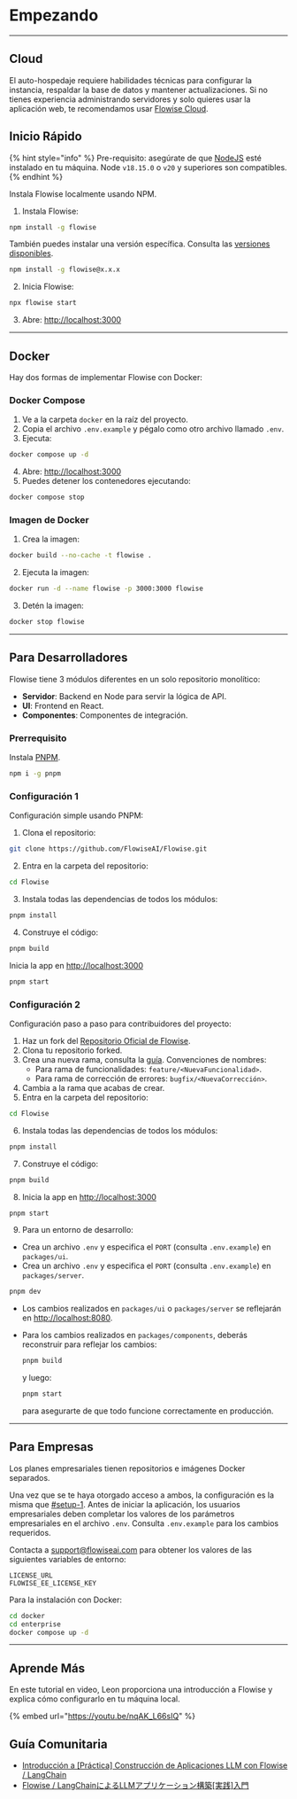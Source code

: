 # Empezando

***

## Cloud

El auto-hospedaje requiere habilidades técnicas para configurar la instancia, respaldar la base de datos y mantener actualizaciones. Si no tienes experiencia administrando servidores y solo quieres usar la aplicación web, te recomendamos usar [Flowise Cloud](https://flowiseai.com/join).

## Inicio Rápido

{% hint style="info" %}
Pre-requisito: asegúrate de que [NodeJS](https://nodejs.org/en/download) esté instalado en tu máquina. Node `v18.15.0` o `v20` y superiores son compatibles.
{% endhint %}

Instala Flowise localmente usando NPM.

1. Instala Flowise:

```bash
npm install -g flowise
```

También puedes instalar una versión específica. Consulta las [versiones disponibles](https://www.npmjs.com/package/flowise?activeTab=versions).

```bash
npm install -g flowise@x.x.x
```

2. Inicia Flowise:

```bash
npx flowise start
```

3. Abre: [http://localhost:3000](http://localhost:3000)

***

## Docker

Hay dos formas de implementar Flowise con Docker:

### Docker Compose

1. Ve a la carpeta `docker` en la raíz del proyecto.  
2. Copia el archivo `.env.example` y pégalo como otro archivo llamado `.env`.  
3. Ejecuta:  

```bash
docker compose up -d
```

4. Abre: [http://localhost:3000](http://localhost:3000)  
5. Puedes detener los contenedores ejecutando:  

```bash
docker compose stop
```

### Imagen de Docker

1. Crea la imagen:  

```bash
docker build --no-cache -t flowise .
```

2. Ejecuta la imagen:  

```bash
docker run -d --name flowise -p 3000:3000 flowise
```

3. Detén la imagen:  

```bash
docker stop flowise
```

***

## Para Desarrolladores

Flowise tiene 3 módulos diferentes en un solo repositorio monolítico:

* **Servidor**: Backend en Node para servir la lógica de API.  
* **UI**: Frontend en React.  
* **Componentes**: Componentes de integración.  

### Prerrequisito

Instala [PNPM](https://pnpm.io/installation).

```bash
npm i -g pnpm
```

### Configuración 1

Configuración simple usando PNPM:

1. Clona el repositorio:  

```bash
git clone https://github.com/FlowiseAI/Flowise.git
```

2. Entra en la carpeta del repositorio:  

```bash
cd Flowise
```

3. Instala todas las dependencias de todos los módulos:  

```bash
pnpm install
```

4. Construye el código:  

```bash
pnpm build
```

Inicia la app en [http://localhost:3000](http://localhost:3000)

```bash
pnpm start
```

### Configuración 2

Configuración paso a paso para contribuidores del proyecto:

1. Haz un fork del [Repositorio Oficial de Flowise](https://github.com/FlowiseAI/Flowise).  
2. Clona tu repositorio forked.  
3. Crea una nueva rama, consulta la [guía](https://docs.github.com/en/pull-requests/collaborating-with-pull-requests/proposing-changes-to-your-work-with-pull-requests/creating-and-deleting-branches-within-your-repository). Convenciones de nombres:  
   * Para rama de funcionalidades: `feature/<NuevaFuncionalidad>`.  
   * Para rama de corrección de errores: `bugfix/<NuevaCorrección>`.  
4. Cambia a la rama que acabas de crear.  
5. Entra en la carpeta del repositorio:  

```bash
cd Flowise
```

6. Instala todas las dependencias de todos los módulos:  

```bash
pnpm install
```

7. Construye el código:  

```bash
pnpm build
```

8. Inicia la app en [http://localhost:3000](http://localhost:3000)  

```bash
pnpm start
```

9. Para un entorno de desarrollo:  

* Crea un archivo `.env` y especifica el `PORT` (consulta `.env.example`) en `packages/ui`.  
* Crea un archivo `.env` y especifica el `PORT` (consulta `.env.example`) en `packages/server`.  

```bash
pnpm dev
```

* Los cambios realizados en `packages/ui` o `packages/server` se reflejarán en [http://localhost:8080](http://localhost:8080/).  
* Para los cambios realizados en `packages/components`, deberás reconstruir para reflejar los cambios:  

    ```bash
    pnpm build
    ```

    y luego:  

    ```bash
    pnpm start
    ```

    para asegurarte de que todo funcione correctamente en producción.  

***

## Para Empresas

Los planes empresariales tienen repositorios e imágenes Docker separados.  

Una vez que se te haya otorgado acceso a ambos, la configuración es la misma que [#setup-1](./#setup-1 "mention"). Antes de iniciar la aplicación, los usuarios empresariales deben completar los valores de los parámetros empresariales en el archivo `.env`. Consulta `.env.example` para los cambios requeridos.  

Contacta a support@flowiseai.com para obtener los valores de las siguientes variables de entorno:  

```
LICENSE_URL
FLOWISE_EE_LICENSE_KEY
```

Para la instalación con Docker:  

```bash
cd docker
cd enterprise
docker compose up -d
```

***

## Aprende Más

En este tutorial en video, Leon proporciona una introducción a Flowise y explica cómo configurarlo en tu máquina local.  

{% embed url="https://youtu.be/nqAK_L66sIQ" %}

## Guía Comunitaria

* [Introducción a \[Práctica\] Construcción de Aplicaciones LLM con Flowise / LangChain](https://volcano-ice-cd6.notion.site/Introduction-to-Practical-Building-LLM-Applications-with-Flowise-LangChain-03d6d75bfd20495d96dfdae964bea5a5)  
* [Flowise / LangChainによるLLMアプリケーション構築\[実践\]入門](https://volcano-ice-cd6.notion.site/Flowise-LangChain-LLM-e106bb0f7e2241379aad8fa428ee064a)
